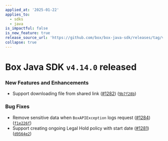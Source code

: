 ```yaml
---
applied_at: '2025-01-22'
applies_to:
  - sdks
  - java
is_impactful: false
is_new_feature: true
release_source_url: 'https://github.com/box/box-java-sdk/releases/tag/v4.14.0'
collapse: true
---
```


# Box Java SDK `v4.14.0` released

### New Features and Enhancements

* Support downloading file from shared link ([#1282][1]) ([`9b7f28b`][2])

### Bug Fixes

* Remove sensitive data when `BoxAPIException` logs request ([#1284][3]) ([`f1e226f`][4])
* Support creating ongoing Legal Hold policy with start date ([#1281][5]) ([`d9564e2`][6])

[1]: https://github.com/box/box-java-sdk/issues/1282

[2]: https://github.com/box/box-java-sdk/commit/9b7f28b0288977513b0db3ed4f800647545e1f2c

[3]: https://github.com/box/box-java-sdk/issues/1284

[4]: https://github.com/box/box-java-sdk/commit/f1e226f710c301202acff067ef34687ddbb57b7b

[5]: https://github.com/box/box-java-sdk/issues/1281

[6]: https://github.com/box/box-java-sdk/commit/d9564e2e86ea110af933ca3dd0f728111d7140ae
